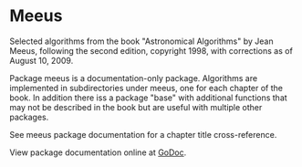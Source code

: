 Meeus
=====

Selected algorithms from the book "Astronomical Algorithms"
by Jean Meeus, following the second edition, copyright 1998,
with corrections as of August 10, 2009.

Package meeus is a documentation-only package.  Algorithms are implemented
in subdirectories under meeus, one for each chapter of the book.  In addition
there iss a package "base" with additional functions that may not be described
in the book but are useful with multiple other packages.

See meeus package documentation for a chapter title cross-reference.

View package documentation online at
[GoDoc](http://godoc.org/github.com/soniakeys/meeus).

